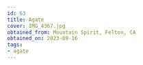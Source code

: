 ```yaml
---
id: 63 
title: Agate
cover: IMG_4367.jpg
obtained_from: Mountain Spirit, Felton, CA
obtained_on: 2023-09-16
tags:
- agate
---
```

